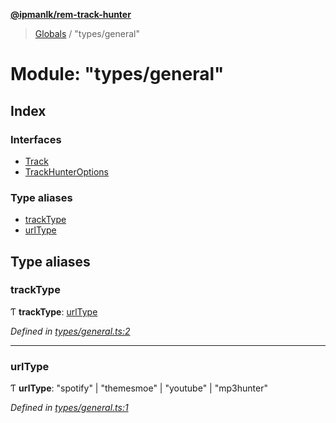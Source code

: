 **[@ipmanlk/rem-track-hunter](../README.md)**

> [Globals](../globals.md) / "types/general"

# Module: "types/general"

## Index

### Interfaces

* [Track](../interfaces/_types_general_.track.md)
* [TrackHunterOptions](../interfaces/_types_general_.trackhunteroptions.md)

### Type aliases

* [trackType](_types_general_.md#tracktype)
* [urlType](_types_general_.md#urltype)

## Type aliases

### trackType

Ƭ  **trackType**: [urlType](_types_general_.md#urltype)

*Defined in [types/general.ts:2](https://github.com/ipmanlk/rem-track-hunter/blob/89e99c1/lib/types/general.ts#L2)*

___

### urlType

Ƭ  **urlType**: \"spotify\" \| \"themesmoe\" \| \"youtube\" \| \"mp3hunter\"

*Defined in [types/general.ts:1](https://github.com/ipmanlk/rem-track-hunter/blob/89e99c1/lib/types/general.ts#L1)*
